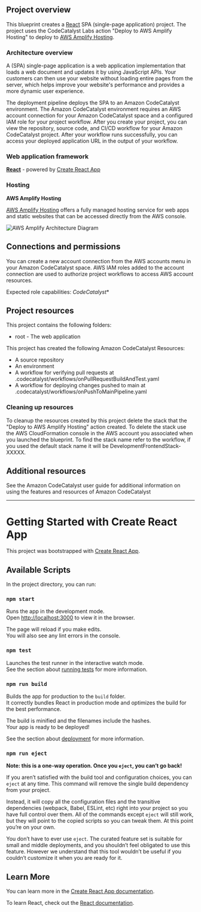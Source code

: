 ## Project overview

This blueprint creates a [React](https://reactjs.org/) SPA (single-page application) project. The project uses the CodeCatalyst Labs action "Deploy to AWS Amplify Hosting" to deploy to [AWS Amplify Hosting](https://aws.amazon.com/amplify/hosting/).

### Architecture overview

A (SPA) single-page application is a web application implementation that loads a web document and updates it by using JavaScript APIs. Your customers can then use your website without loading entire pages from the server, which helps improve your website's performance and provides a more dynamic user experience.

The deployment pipeline deploys the SPA to an Amazon CodeCatalyst environment. The Amazon CodeCatalyst environment requires an AWS account connection for your Amazon CodeCatalyst space and a configured IAM role for your project workflow. After you create your project, you can view the repository, source code, and CI/CD workflow for your Amazon CodeCatalyst project. After your workflow runs successfully, you can access your deployed application URL in the output of your workflow.

### Web application framework

**[React](https://reactjs.org/)** - powered by [Create React App](https://create-react-app.dev/)

### Hosting



**AWS Amplify Hosting**

[AWS Amplify Hosting](https://aws.amazon.com/amplify/hosting/) offers a fully managed hosting service for web apps and static websites that can be accessed directly from the AWS console.

![AWS Amplify Architecture Diagram](https://deyn4asqcu6xj.cloudfront.net/create-spa-amplify-hosting.png)

## Connections and permissions

You can create a new account connection from the AWS accounts menu in your Amazon CodeCatalyst space. AWS IAM roles added to the account connection are used to authorize project workflows to access AWS account resources.

Expected role capabilities: *CodeCatalyst**

## Project resources

This project contains the following folders:

- root - The web application

This project has created the following Amazon CodeCatalyst Resources:

- A source repository
- An environment
- A workflow for verifying pull requests at .codecatalyst/workflows/onPullRequestBuildAndTest.yaml
- A workflow for deploying changes pushed to main at .codecatalyst/workflows/onPushToMainPipeline.yaml

### Cleaning up resources

To cleanup the resources created by this project delete the stack that the "Deploy to AWS Amplify Hosting" action created. To delete the stack use the AWS CloudFormation console in the AWS account you associated when you launched the blueprint. To find the stack name refer to the workflow, if you used the default stack name it will be DevelopmentFrontendStack-XXXXX.

## Additional resources

See the Amazon CodeCatalyst user guide for additional information on using the features and resources of Amazon CodeCatalyst

---

# Getting Started with Create React App

This project was bootstrapped with [Create React App](https://github.com/facebook/create-react-app).

## Available Scripts

In the project directory, you can run:

### `npm start`

Runs the app in the development mode.\
Open [http://localhost:3000](http://localhost:3000) to view it in the browser.

The page will reload if you make edits.\
You will also see any lint errors in the console.

### `npm test`

Launches the test runner in the interactive watch mode.\
See the section about [running tests](https://facebook.github.io/create-react-app/docs/running-tests) for more information.

### `npm run build`

Builds the app for production to the `build` folder.\
It correctly bundles React in production mode and optimizes the build for the best performance.

The build is minified and the filenames include the hashes.\
Your app is ready to be deployed!

See the section about [deployment](https://facebook.github.io/create-react-app/docs/deployment) for more information.

### `npm run eject`

**Note: this is a one-way operation. Once you `eject`, you can’t go back!**

If you aren’t satisfied with the build tool and configuration choices, you can `eject` at any time. This command will remove the single build dependency from your project.

Instead, it will copy all the configuration files and the transitive dependencies (webpack, Babel, ESLint, etc) right into your project so you have full control over them. All of the commands except `eject` will still work, but they will point to the copied scripts so you can tweak them. At this point you’re on your own.

You don’t have to ever use `eject`. The curated feature set is suitable for small and middle deployments, and you shouldn’t feel obligated to use this feature. However we understand that this tool wouldn’t be useful if you couldn’t customize it when you are ready for it.

## Learn More

You can learn more in the [Create React App documentation](https://facebook.github.io/create-react-app/docs/getting-started).

To learn React, check out the [React documentation](https://reactjs.org/).
